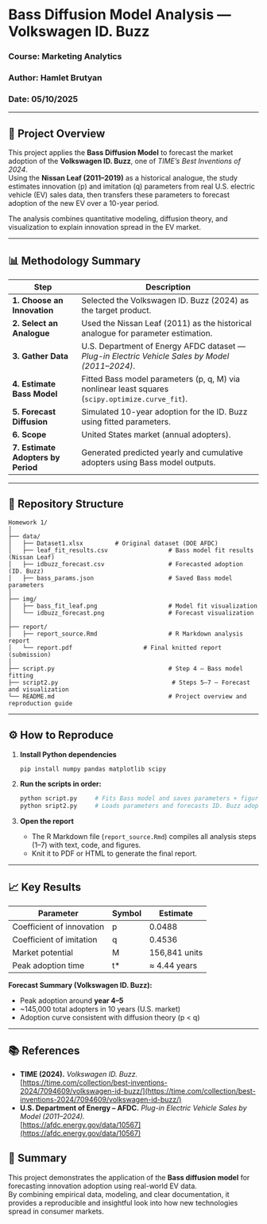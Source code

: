# Bass Diffusion Model Analysis — Volkswagen ID. Buzz

### Course: Marketing Analytics  
### Author: Hamlet Brutyan  
### Date: 05/10/2025  

---

## 🧠 Project Overview
This project applies the **Bass Diffusion Model** to forecast the market adoption of the **Volkswagen ID. Buzz**, one of *TIME’s Best Inventions of 2024*.  
Using the **Nissan Leaf (2011–2019)** as a historical analogue, the study estimates innovation (p) and imitation (q) parameters from real U.S. electric vehicle (EV) sales data, then transfers these parameters to forecast adoption of the new EV over a 10-year period.

The analysis combines quantitative modeling, diffusion theory, and visualization to explain innovation spread in the EV market.

---

## 📊 Methodology Summary

| Step | Description |
|------|--------------|
| **1. Choose an Innovation** | Selected the Volkswagen ID. Buzz (2024) as the target product. |
| **2. Select an Analogue** | Used the Nissan Leaf (2011) as the historical analogue for parameter estimation. |
| **3. Gather Data** | U.S. Department of Energy AFDC dataset — *Plug-in Electric Vehicle Sales by Model (2011–2024)*. |
| **4. Estimate Bass Model** | Fitted Bass model parameters (p, q, M) via nonlinear least squares (`scipy.optimize.curve_fit`). |
| **5. Forecast Diffusion** | Simulated 10-year adoption for the ID. Buzz using fitted parameters. |
| **6. Scope** | United States market (annual adopters). |
| **7. Estimate Adopters by Period** | Generated predicted yearly and cumulative adopters using Bass model outputs. |

---

## 🧩 Repository Structure

```
Homework 1/
│
├── data/
│   ├── Dataset1.xlsx         # Original dataset (DOE AFDC)
│   ├── leaf_fit_results.csv                 # Bass model fit results (Nissan Leaf)
│   ├── idbuzz_forecast.csv                  # Forecasted adoption (ID. Buzz)
│   ├── bass_params.json                     # Saved Bass model parameters
│
├── img/
│   ├── bass_fit_leaf.png                    # Model fit visualization
│   └── idbuzz_forecast.png                  # Forecast visualization
│
├── report/
│   ├── report_source.Rmd                    # R Markdown analysis report
│   └── report.pdf                    # Final knitted report (submission)
│
├── script.py                                # Step 4 – Bass model fitting
├── script2.py                                # Steps 5–7 – Forecast and visualization
└── README.md                                # Project overview and reproduction guide
```

---

## ⚙️ How to Reproduce

1. **Install Python dependencies**
   ```bash
   pip install numpy pandas matplotlib scipy
   ```

2. **Run the scripts in order:**
   ```bash
   python script.py     # Fits Bass model and saves parameters + figures
   python sript2.py     # Loads parameters and forecasts ID. Buzz adoption
   ```

3. **Open the report**
   - The R Markdown file (`report_source.Rmd`) compiles all analysis steps (1–7) with text, code, and figures.  
   - Knit it to PDF or HTML to generate the final report.

---

## 📈 Key Results

| Parameter | Symbol | Estimate |
|------------|---------|-----------|
| Coefficient of innovation | p | 0.0488 |
| Coefficient of imitation | q | 0.4536 |
| Market potential | M | 156,841 units |
| Peak adoption time | t* | ≈ 4.44 years |

**Forecast Summary (Volkswagen ID. Buzz):**
- Peak adoption around **year 4–5**  
- ~145,000 total adopters in 10 years (U.S. market)  
- Adoption curve consistent with diffusion theory (p < q)

---

## 📚 References

- **TIME (2024).** *Volkswagen ID. Buzz.*  
  [https://time.com/collection/best-inventions-2024/7094609/volkswagen-id-buzz/](https://time.com/collection/best-inventions-2024/7094609/volkswagen-id-buzz/)
- **U.S. Department of Energy – AFDC.** *Plug-in Electric Vehicle Sales by Model (2011–2024).*  
  [https://afdc.energy.gov/data/10567](https://afdc.energy.gov/data/10567)


## 🏁 Summary
This project demonstrates the application of the **Bass diffusion model** for forecasting innovation adoption using real-world EV data.  
By combining empirical data, modeling, and clear documentation, it provides a reproducible and insightful look into how new technologies spread in consumer markets.
